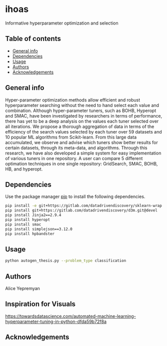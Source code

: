 # ihoas
Informative hyperparameter optimization and selection

## Table of contents
* [General info](#general-info)
* [Dependencies](#dependencies)
* [Usage](#usage)
* [Authors](#authors)
* [Acknowledgements](#acknowledgements)

## General info
  Hyper-parameter optimization methods allow efficient and robust hyperparameter searching without the need 
  to hand select each value and combination. Although hyper-parameter tuners, such as BOHB, Hyperopt and SMAC,
  have been investigated by researchers in terms of performance, there has yet to be a deep analysis on the values 
  each tuner selected over all iterations. We propose a thorough aggregation of data in terms of the efficiency of the search 
  values selected by each tuner over 59 datasets and 10 popular ML algorithms from Scikit-learn. From this large data 
  accumulated, we observe and advise which tuners show better results for certain datasets, through its meta-data, and 
  algorithms. Through this research, we have also developed a simple system for easy implementation of various tuners in one 
  repository. A user can compare 5 different optimation techniques in one single repository: GridSearch, SMAC, BOHB, HB, 
  and hyperopt.

## Dependencies
Use the package manager [pip](https://pip.pypa.io/en/stable/) to install the following dependencies.

```bash
pip install -e git+https://gitlab.com/datadrivendiscovery/sklearn-wrap.git@dev-dist#egg=sklearn_wrap
pip install git+https://gitlab.com/datadrivendiscovery/d3m.git@devel
pip install Jinja2==2.9.4
pip install hyperopt
pip install smac
pip install simplejson==3.12.0
pip install hpbandster
```

## Usage
```bash
python autogen_thesis.py --problem_type classification
```

## Authors
Alice Yepremyan

## Inspiration for Visuals
https://towardsdatascience.com/automated-machine-learning-hyperparameter-tuning-in-python-dfda59b72f8a

## Acknowledgements
